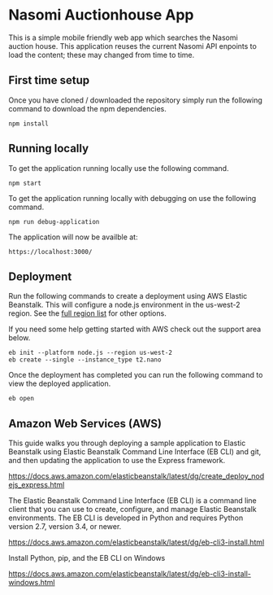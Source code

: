 # Nasomi Auctionhouse App

This is a simple mobile friendly web app which searches the Nasomi auction house. This application reuses the current Nasomi API enpoints to load the content; these may changed from time to time.

## First time setup

Once you have cloned / downloaded the repository simply run the following command to download the npm dependencies.

```
npm install
```

## Running locally

To get the application running locally use the following command.

```
npm start
```

To get the application running locally with debugging on use the following command.

```
npm run debug-application
```

The application will now be availble at:

```
https://localhost:3000/
```


## Deployment

Run the following commands to create a deployment using AWS Elastic Beanstalk. This will configure a node.js environment in the us-west-2 region. See the [full region list](https://docs.aws.amazon.com/general/latest/gr/rande.html#ec2_region) for other options.

If you need some help getting started with AWS check out the support area below.

```
eb init --platform node.js --region us-west-2
eb create --single --instance_type t2.nano
```

Once the deployment has completed you can run the following command to view the deployed application.

```
eb open
```

## Amazon Web Services (AWS)

This guide walks you through deploying a sample application to Elastic Beanstalk using Elastic Beanstalk Command Line Interface (EB CLI) and git, and then updating the application to use the Express framework.

https://docs.aws.amazon.com/elasticbeanstalk/latest/dg/create_deploy_nodejs_express.html

The Elastic Beanstalk Command Line Interface (EB CLI) is a command line client that you can use to create, configure, and manage Elastic Beanstalk environments. The EB CLI is developed in Python and requires Python version 2.7, version 3.4, or newer.

https://docs.aws.amazon.com/elasticbeanstalk/latest/dg/eb-cli3-install.html

Install Python, pip, and the EB CLI on Windows

https://docs.aws.amazon.com/elasticbeanstalk/latest/dg/eb-cli3-install-windows.html

